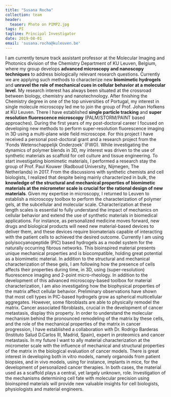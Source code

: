 ```yaml
---
title: "Susana Rocha"
collection: team
header:
  teaser: Photo on PIMP2.jpg
tags: PI
tagline: Principal Investigator
date: 2019-08-01
email: 'susana.rocha@kuleuven.be'
---
```



<p align= "justify">

I am currently tenure track assistant professor at the Molecular Imaging and Photonics division of the Chemistry Department of KU Leuven, Belgium, where my group develops **advanced microscopy and nanoscopy techniques** to address biologically relevant research questions. Currently we are applying such methods to characterize new **biomimetic hydrogels** and **unravel the role of mechanical cues in cellular behavior at a molecular level**.
My research interest has always been situated at the crossroad between biology, chemistry and nanotechnology. After finishing the Chemistry degree in one of the top universities of Portugal, my interest in single molecule microscopy led me to join the group of Prof. Johan Hofkens at KU Leuven. There I have established **single particle tracking** and **super resolution fluorescence microscopy** (PALM/STORM/PAINT based approaches).
During the first years of my post-doctoral career I focused on developing new methods to perform super-resolution fluorescence imaging in 3D using a multi-plane wide field microscope. For this project I have received a personal post-doctoral grant and  a research project from the ‘Fonds Wetenschappelijk Onderzoek’ (FWO). While investigating the dynamics of polymer blends in 3D, my interest was driven to the use of synthetic materials as scaffold for cell culture and tissue engineering.
To start investigating biomimetic materials, I performed a research stay the group of Prof. Paul Kouwer (Radboud University, Nijmegen, The Netherlands) in 2017. From the discussions with synthetic chemists and cell biologists, I realized that despite being mainly characterized in bulk, the **knowledge of the structural and mechanical properties of biomimetic materials at the micrometer scale is crucial for the rational design of new materials**. Given my expertise in microscopy, I returned to Leuven to establish a microscopy toolbox to perform the characterization of polymer gels, at the subcellular and molecular scale. Characterization at these length scales is essential to fully understand the impact of mechanics on cellular behavior and extend the use of synthetic materials in biomedical applications. For instance, as personalized medicine moves forward, new drugs and biological products will need new material-based devices to deliver them, and these devices require biomaterials capable of interacting with the patient cells to achieved the desired outcome.
Currently I am using polyisocyanopeptide (PIC) based hydrogels as a model system for the naturally occurring fibrous networks. This bioinspired material presents unique mechanical properties and is biocompatible, holding great potential as a biomimetic material. In addition to the structural and mechanical characterization of these gels, I am following how the presence of cells affects their properties during time, in 3D, using (super-resolution) fluorescence imaging and 2-point micro-rheology. In addition to the development of this advanced microscopy-based toolbox for material characterization, I am also investigating how the biophysical properties of the matrix affect cellular behavior. Preliminary observations have shown that most cell types in PIC-based hydrogels grow as spherical multicellular aggregates. However, some fibroblasts are able to physically remodel the matrix. Cancer associated fibroblasts, crucial in the development of cancer metastasis, display this property. In order to understand the molecular mechanism behind the pronounced remodeling of the matrix by these cells, and the role of the mechanical properties of the matrix in cancer progression, I have established a collaboration with Dr. Rodrigo Barderas (Instituto Salud D.Carlos III, Madrid, Spain), expert in proteomics and cancer metastasis. In my future I want to ally material characterization at the micrometer scale with the influence of mechanical and structural properties of the matrix in the biological evaluation of cancer models. There is great interest in developing both in vitro models, namely organoids from patient biopsies, and in vivo models, using for instance, implants in mice, for the development of personalized cancer therapies. In both cases, the material used as a scaffold plays a central, yet largely unknown, role. Investigation of the mechanisms determining cell fate with molecular precision using bioinspired materials will provide new valuable insights for cell biologists, physiologists and material engineers.
